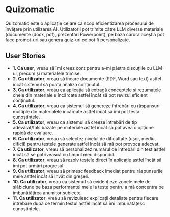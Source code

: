 # Quizomatic

Quizomatic este o aplicație ce are ca scop eficientizarea procesului de învățare prin utilizarea AI. Utilizatorii pot trimite către LLM diverse materiale (documente (docx, pdf), prezentări Powerpoint), pe baza cărora aceștia pot face prompt-uri sau genera quiz-uri ce pot fi personalizate.

## User Stories

- **1. Ca user**, vreau să îmi creez cont pentru a-mi păstra discuțiile cu LLM-ul, precum și materialele trimise.
- **2. Ca utilizator**, vreau să încarc documente (PDF, Word sau text) astfel încât sistemul să poată analiza conținutul.
- **3. Ca utilizator**, vreau ca aplicația să extragă conceptele și rezumatele cheie din materialele încărcate astfel încât să pot revizui eficient conținutul.
- **4. Ca utilizator**, vreau ca sistemul să genereze întrebări cu răspunsuri multiple din materialele încărcate astfel încât să îmi pot testa cunoștințele.
- **5. Ca utilizator**, vreau ca sistemul să creeze întrebări de tip adevărat/fals bazate pe materiale astfel încât să pot avea o opțiune rapidă de evaluare.
- **6. Ca utilizator**, vreau să selectez nivelul de dificultate (ușor, mediu, dificil) pentru testele generate astfel încât să mă pot provoca adecvat.
- **7. Ca utilizator**, vreau să personalizez numărul de întrebări din test astfel încât să se potrivească cu timpul meu disponibil.
- **8. Ca utilizator**, vreau să rezolv testele direct în aplicație astfel încât să îmi pot urmări progresul.
- **9. Ca utilizator**, vreau să primesc feedback imediat pentru răspunsurile mele astfel încât să învăț din greșeli.
- **10. Ca utilizator**, vreau ca sistemul să evidențieze zonele mele de slăbiciune pe baza performanței mele la teste pentru a mă concentra pe îmbunătățirea anumitor subiecte.
- **11. Ca utilizator**, vreau să revizuiesc explicații detaliate pentru fiecare întrebare după ce termin testul astfel încât să îmi îmbunătățesc cunoștințele.
